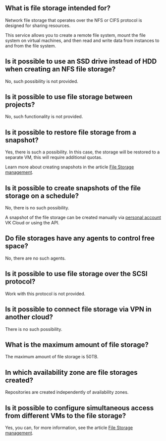 ## What is file storage intended for?

Network file storage that operates over the NFS or CIFS protocol is designed for sharing resources.

This service allows you to create a remote file system, mount the file system on virtual machines, and then read and write data from instances to and from the file system.

## Is it possible to use an SSD drive instead of HDD when creating an NFS file storage?

No, such possibility is not provided.

## Is it possible to use file storage between projects?

No, such functionality is not provided.

## Is it possible to restore file storage from a snapshot?

Yes, there is such a possibility. In this case, the storage will be restored to a separate VM, this will require additional quotas.

Learn more about creating snapshots in the article [File Storage management](../../instructions/fs-manage#creating-a-snapshot).

## Is it possible to create snapshots of the file storage on a schedule?

No, there is no such possibility.

A snapshot of the file storage can be created manually via [personal account](https://mcs.mail.ru/app/en/main) VK Cloud or using the API.

## Do file storages have any agents to control free space?

No, there are no such agents.

## Is it possible to use file storage over the SCSI protocol?

Work with this protocol is not provided.

## Is it possible to connect file storage via VPN in another cloud?

There is no such possibility.

## What is the maximum amount of file storage?

The maximum amount of file storage is 50TB.

## In which availability zone are file storages created?

Repositories are created independently of availability zones.

## Is it possible to configure simultaneous access from different VMs to the file storage?

Yes, you can, for more information, see the article [File Storage management](../../instructions/fs-manage#connecting-file-storage).
